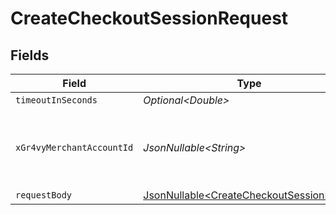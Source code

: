 # CreateCheckoutSessionRequest


## Fields

| Field                                                                                            | Type                                                                                             | Required                                                                                         | Description                                                                                      | Example                                                                                          |
| ------------------------------------------------------------------------------------------------ | ------------------------------------------------------------------------------------------------ | ------------------------------------------------------------------------------------------------ | ------------------------------------------------------------------------------------------------ | ------------------------------------------------------------------------------------------------ |
| `timeoutInSeconds`                                                                               | *Optional\<Double>*                                                                              | :heavy_minus_sign:                                                                               | N/A                                                                                              |                                                                                                  |
| `xGr4vyMerchantAccountId`                                                                        | *JsonNullable\<String>*                                                                          | :heavy_minus_sign:                                                                               | The ID of the merchant account to use for this request.                                          | default                                                                                          |
| `requestBody`                                                                                    | [JsonNullable\<CreateCheckoutSessionBody>](../../models/operations/CreateCheckoutSessionBody.md) | :heavy_minus_sign:                                                                               | N/A                                                                                              |                                                                                                  |